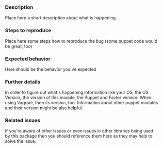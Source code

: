 ### Description

Place here a short description about what is happening.

### Steps to reproduce

Place here some steps how to reproduce the bug (some puppet code would be great, too)

### Expected behavior

Here should be the behavior you've expected

### Further details

In order to figure out what's happening information like your OS, the OS Version, the version of this module, the Puppet and Facter version.
When using Vagrant, then its version, too.
Information about other puppet modules and their version might be also helpful.

### Related issues

If you're aware of other issues or even issues in other libraries being used by this package then you should reference them here as they may help to solve the issue.
